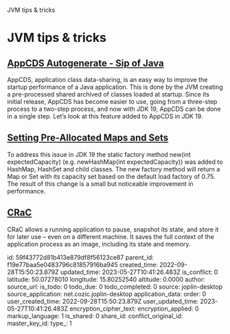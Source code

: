 JVM tips & tricks

# JVM tips & tricks

## [**AppCDS Autogenerate - Sip of Java**](https://inside.java/2022/09/26/sip067/)
AppCDS, application class data-sharing, is an easy way to improve the startup performance of a Java application. This is done by the JVM creating a pre-processed shared archived of classes loaded at startup. Since its initial release, AppCDS has become easier to use, going from a three-step process to a two-step process, and now with JDK 19, AppCDS can be done in a single step. Let’s look at this feature added to AppCDS in JDK 19.

## [**Setting Pre-Allocated Maps and Sets**](https://inside.java/2022/10/24/sip069/)
To address this issue in JDK 19 the static factory method new<TypeName>(int expectedCapacity) (e.g. newHashMap(int expectedCapacity)) was added to HashMap, HashSet and child classes. The new factory method will return a Map or Set with its capacity set based on the default load factory of 0.75. The result of this change is a small but noticeable improvement in performance.

## [CRaC](https://www.azul.com/blog/reduce-java-application-startup-and-warmup-times-with-crac/)
CRaC allows a running application to pause, snapshot its state, and store it for later use – even on a different machine. It saves the full context of the application process as an image, including its state and memory.


id: 59f43772d81b413e879df8f56123ce87
parent_id: f19e77baa5e0483796c81857916ba945
created_time: 2022-09-28T15:50:23.879Z
updated_time: 2023-05-27T10:41:26.483Z
is_conflict: 0
latitude: 50.07278010
longitude: 15.80252540
altitude: 0.0000
author: 
source_url: 
is_todo: 0
todo_due: 0
todo_completed: 0
source: joplin-desktop
source_application: net.cozic.joplin-desktop
application_data: 
order: 0
user_created_time: 2022-09-28T15:50:23.879Z
user_updated_time: 2023-05-27T10:41:26.483Z
encryption_cipher_text: 
encryption_applied: 0
markup_language: 1
is_shared: 0
share_id: 
conflict_original_id: 
master_key_id: 
type_: 1